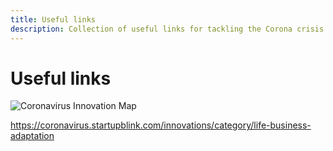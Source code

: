 ```yaml
---
title: Useful links
description: Collection of useful links for tackling the Corona crisis
---
```


# Useful links

![Coronavirus Innovation Map](images/coronavirus-innovation-map.png)

https://coronavirus.startupblink.com/innovations/category/life-business-adaptation
